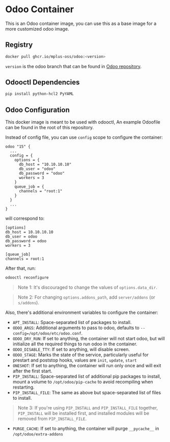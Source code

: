 # Odoo Container
This is an Odoo container image, you can use this as a base image for a more customized odoo image.

## Registry
```sh
docker pull ghcr.io/mplus-oss/odoo:<version>
```
`version` is the odoo branch that can be found in [Odoo repository](https://github.com/odoo/odoo).

## Odooctl Dependencies
```sh
pip install python-hcl2 PyYAML
```

## Odoo Configuration
This docker image is meant to be used with odooctl, An example Odoofile can be found in the root of this repository.

Instead of config file, you can use `config` scope to configure the container:
```hcl
odoo "15" {
  ...
  config = {
    options = {
      db_host = "10.10.10.10"
      db_user = "odoo"
      db_password = "odoo"
      workers = 3
    }
    queue_job = {
      channels = "root:1"
    }
  }
  ...
}
```
will correspond to:
```
[options]
db_host = 10.10.10.10
db_user = odoo
db_password = odoo
workers = 3

[queue_job]
channels = root:1
```

After that, run:

```sh
odooctl reconfigure
```

> Note 1: It's discouraged to change the values of `options.data_dir`.

> Note 2: For changing `options.addons_path`, add `server/addons` (or `s/addons`).

Also, there's additional environment variables to configure the container:
- `APT_INSTALL`: Space-separated list of packages to install.
- `ODOO_ARGS`: Additional arguments to pass to odoo, defaults to `--config=/opt/odoo/etc/odoo.conf`.
- `ODOO_DRY_RUN`: If set to anything, the container will not start odoo, but will initialize all the required things to run odoo in the container.
- `ODOO_DISABLE_TTY`: If set to anything, will disable screen.
- `ODOO_STAGE`: Marks the state of the service, particularly useful for prestart and poststop hooks, values are `init`, `update`, `start`
- `ONESHOT`: If set to anything, the container will run only once and will exit after the first start.
- `PIP_INSTALL`: Space-separated list of additional pip packages to install, mount a volume to `/opt/odoo/pip-cache` to avoid recompiling when restarting.
- `PIP_INSTALL_FILE`: The same as above but space-separated list of files to install.
> Note 3: If you're using `PIP_INSTALL` and `PIP_INSTALL_FILE` together, `PIP_INSTALL` will be installed first, and installed modules will be removed from `PIP_INSTALL_FILE`.
- `PURGE_CACHE`: If set to anything, the container will purge `__pycache__` in `/opt/odoo/extra-addons`
